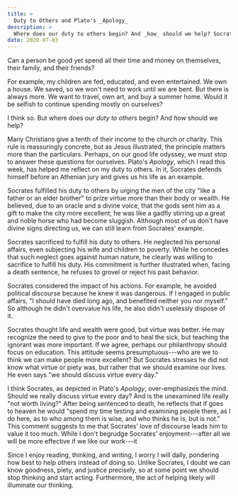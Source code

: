 ```yaml
---
title: >
  Duty to Others and Plato's _Apology_
description: >
  Where does our duty to others begin? And _how_ should we help? Socrates' life, as presented in Plato's _Apology_, provides material for reflection.
date: 2020-07-03
---
```


Can a person be good yet spend all their time and money on themselves, their family, and their friends?

For example, my children are fed, educated, and even entertained. We own a house. We saved, so we won't need to work until we are bent. But there is always more. We want to travel, own art, and buy a summer home. Would it be selfish to continue spending mostly on ourselves?

I think so. But where does our _duty to others_ begin? And _how_ should we help?

Many Christians give a tenth of their income to the church or charity. This rule is reassuringly concrete, but as Jesus illustrated, the principle matters more than the particulars. Perhaps, on our good life odyssey, we must stop to answer these questions for ourselves. Plato's _Apology_, which I read this week, has helped me reflect on my duty to others. In it, Socrates defends himself before an Athenian jury and gives us his life as an example.

Socrates fulfilled his duty to others by urging the men of the city "like a father or an elder brother" to prize virtue more than their body or wealth. He believed, due to an oracle and a divine voice, that the gods sent him as a gift to make the city more excellent; he was like a gadfly stirring up a great and noble horse who had become sluggish. Although most of us don't have divine signs directing us, we can still learn from Socrates' example.

Socrates sacrificed to fulfill his duty to others. He neglected his personal affairs, even subjecting his wife and children to poverty. While he concedes that such neglect goes against human nature, he clearly was willing to sacrifice to fulfill his duty.  His commitment is further illustrated when, facing a death sentence, he refuses to grovel or reject his past behavior.

Socrates considered the impact of his actions. For example, he avoided political discourse because he knew it was dangerous. If I engaged in public affairs, "I should have died long ago, and benefited neither you nor myself." So although he didn't overvalue his life, he also didn't uselessly dispose of it.

Socrates thought life and wealth were good, but virtue was better. He may recognize the need to give to the poor and to heal the sick, but teaching the ignorant was more important. If we agree, perhaps our philanthropy should focus on education. This attitude seems presumptuous---who are we to think we can make people more excellent? But Socrates stresses he did not know what virtue or piety was, but rather that we should examine our lives. He even says "we should discuss virtue every day."

I think Socrates, as depicted in Plato's _Apology_, over-emphasizes the mind. Should we really discuss virtue every day? And is the unexamined life really "not worth living?" After being sentenced to death, he reflects that if goes to heaven he would "spend my time testing and examining people there, as I do here, as to who among them is wise, and who thinks he is, but is not." This comment suggests to me that Socrates' love of discourse leads him to value it too much. While I don't begrudge Socrates' enjoyment---after all we will be more effective if we like our work---it

Since I enjoy reading, thinking, and writing, I worry I will dally, pondering how best to help others instead of doing so. Unlike Socrates, I doubt we can know goodness, piety, and justice precisely, so at some point we should stop thinking and start acting. Furthermore, the act of helping likely will illuminate our thinking.
